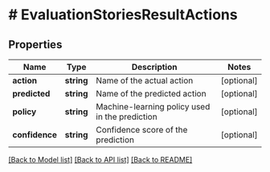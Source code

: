 # # EvaluationStoriesResultActions

## Properties

Name | Type | Description | Notes
------------ | ------------- | ------------- | -------------
**action** | **string** | Name of the actual action | [optional]
**predicted** | **string** | Name of the predicted action | [optional]
**policy** | **string** | Machine-learning policy used in the prediction | [optional]
**confidence** | **string** | Confidence score of the prediction | [optional]

[[Back to Model list]](../../README.md#models) [[Back to API list]](../../README.md#endpoints) [[Back to README]](../../README.md)
